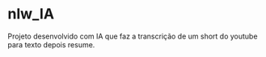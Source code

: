 # nlw_IA
Projeto desenvolvido com IA que faz a transcrição de um short do youtube para texto depois resume.

